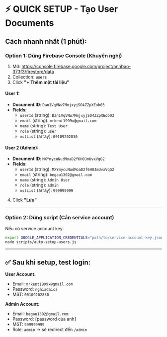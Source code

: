 # ⚡ QUICK SETUP - Tạo User Documents

## Cách nhanh nhất (1 phút):

### Option 1: Dùng Firebase Console (Khuyến nghị)

1. Mở: https://console.firebase.google.com/project/anhbao-373f3/firestore/data
2. Collection: **`users`**
3. Click **"+ Thêm một tài liệu"**

#### User 1:
- **Document ID**: `Dan1VqVNw7MmjxyjSO4ZZpXEob03`
- **Fields**:
  - `userId` (string): `Dan1VqVNw7MmjxyjSO4ZZpXEob03`
  - `email` (string): `mrkent1999x@gmail.com`
  - `name` (string): `Test User`
  - `role` (string): `user`
  - `mstList` (array): `00109202830`

#### User 2 (Admin):
- **Document ID**: `MXYmycuNudMoaD2f6H0JmUvxVqG2`
- **Fields**:
  - `userId` (string): `MXYmycuNudMoaD2f6H0JmUvxVqG2`
  - `email` (string): `begau1302@gmail.com`
  - `name` (string): `Admin User`
  - `role` (string): `admin`
  - `mstList` (array): `999999999`

4. Click **"Lưu"**

---

### Option 2: Dùng script (Cần service account)

Nếu có service account key:
```bash
export GOOGLE_APPLICATION_CREDENTIALS="path/to/service-account-key.json"
node scripts/auto-setup-users.js
```

---

## ✅ Sau khi setup, test login:

**User Account:**
- Email: `mrkent1999x@gmail.com`
- Password: `nghiadaica`
- MST: `00109202830`

**Admin Account:**
- Email: `begau1302@gmail.com`
- Password: [password của anh]
- MST: `999999999`
- Role: `admin` → sẽ redirect đến `/admin`

